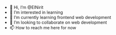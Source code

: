 - 👋 Hi, I’m @ElNirit
- 👀 I’m interested in learning 
- 🌱 I’m currently learning frontend web development
- 💞️ I’m looking to collaborate on web development
- 📫 How to reach me here for now

<!---
ElNirit/ElNirit is a ✨ special ✨ repository because its `README.md` (this file) appears on your GitHub profile.
You can click the Preview link to take a look at your changes.
--->
